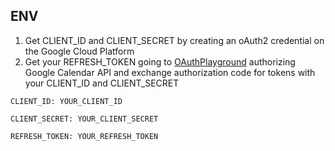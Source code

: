 
## ENV

1. Get CLIENT_ID and CLIENT_SECRET by creating an oAuth2 credential on the Google Cloud Platform
2. Get your REFRESH_TOKEN going to [OAuthPlayground](https://developers.google.com/oauthplayground/) authorizing Google Calendar API and exchange authorization code for tokens with your CLIENT_ID and CLIENT_SECRET

`CLIENT_ID: YOUR_CLIENT_ID`

`CLIENT_SECRET: YOUR_CLIENT_SECRET`

`REFRESH_TOKEN: YOUR_REFRESH_TOKEN`


